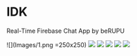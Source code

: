# IDK
Real-Time Firebase Chat App by beRUPU


![](Images/1.png =250x250)
![](Images/2.png)
![](Images/3.png)
![](Images/4.png)
![](Images/5.png)
![](Images/6.png)



